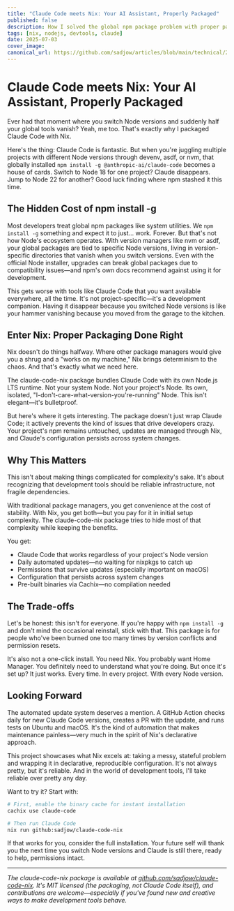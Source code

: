 ```yaml
---
title: "Claude Code meets Nix: Your AI Assistant, Properly Packaged"
published: false
description: How I solved the global npm package problem with proper packaging in Nix
tags: [nix, nodejs, devtools, claude]
date: 2025-07-03
cover_image: 
canonical_url: https://github.com/sadjow/articles/blob/main/technical/2025/claude-code-meets-nix.md
---
```


# Claude Code meets Nix: Your AI Assistant, Properly Packaged

Ever had that moment where you switch Node versions and suddenly half your global tools vanish? Yeah, me too. That's exactly why I packaged Claude Code with Nix.

Here's the thing: Claude Code is fantastic. But when you're juggling multiple projects with different Node versions through devenv, asdf, or nvm, that globally installed `npm install -g @anthropic-ai/claude-code` becomes a house of cards. Switch to Node 18 for one project? Claude disappears. Jump to Node 22 for another? Good luck finding where npm stashed it this time.

## The Hidden Cost of npm install -g

Most developers treat global npm packages like system utilities. We `npm install -g` something and expect it to just... work. Forever. But that's not how Node's ecosystem operates. With version managers like nvm or asdf, your global packages are tied to specific Node versions, living in version-specific directories that vanish when you switch versions. Even with the official Node installer, upgrades can break global packages due to compatibility issues—and npm's own docs recommend against using it for development.

This gets worse with tools like Claude Code that you want available everywhere, all the time. It's not project-specific—it's a development companion. Having it disappear because you switched Node versions is like your hammer vanishing because you moved from the garage to the kitchen.

## Enter Nix: Proper Packaging Done Right

Nix doesn't do things halfway. Where other package managers would give you a shrug and a "works on my machine," Nix brings determinism to the chaos. And that's exactly what we need here.

The claude-code-nix package bundles Claude Code with its own Node.js LTS runtime. Not your system Node. Not your project's Node. Its own, isolated, "I-don't-care-what-version-you're-running" Node. This isn't elegant—it's bulletproof.

But here's where it gets interesting. The package doesn't just wrap Claude Code; it actively prevents the kind of issues that drive developers crazy. Your project's npm remains untouched, updates are managed through Nix, and Claude's configuration persists across system changes.

## Why This Matters

This isn't about making things complicated for complexity's sake. It's about recognizing that development tools should be reliable infrastructure, not fragile dependencies.

With traditional package managers, you get convenience at the cost of stability. With Nix, you get both—but you pay for it in initial setup complexity. The claude-code-nix package tries to hide most of that complexity while keeping the benefits.

You get:
- Claude Code that works regardless of your project's Node version
- Daily automated updates—no waiting for nixpkgs to catch up
- Permissions that survive updates (especially important on macOS)
- Configuration that persists across system changes
- Pre-built binaries via Cachix—no compilation needed

## The Trade-offs

Let's be honest: this isn't for everyone. If you're happy with `npm install -g` and don't mind the occasional reinstall, stick with that. This package is for people who've been burned one too many times by version conflicts and permission resets.

It's also not a one-click install. You need Nix. You probably want Home Manager. You definitely need to understand what you're doing. But once it's set up? It just works. Every time. In every project. With every Node version.

## Looking Forward

The automated update system deserves a mention. A GitHub Action checks daily for new Claude Code versions, creates a PR with the update, and runs tests on Ubuntu and macOS. It's the kind of automation that makes maintenance painless—very much in the spirit of Nix's declarative approach.

This project showcases what Nix excels at: taking a messy, stateful problem and wrapping it in declarative, reproducible configuration. It's not always pretty, but it's reliable. And in the world of development tools, I'll take reliable over pretty any day.

Want to try it? Start with:

```bash
# First, enable the binary cache for instant installation
cachix use claude-code

# Then run Claude Code
nix run github:sadjow/claude-code-nix
```

If that works for you, consider the full installation. Your future self will thank you the next time you switch Node versions and Claude is still there, ready to help, permissions intact.

---

*The claude-code-nix package is available at [github.com/sadjow/claude-code-nix](https://github.com/sadjow/claude-code-nix). It's MIT licensed (the packaging, not Claude Code itself), and contributions are welcome—especially if you've found new and creative ways to make development tools behave.*
